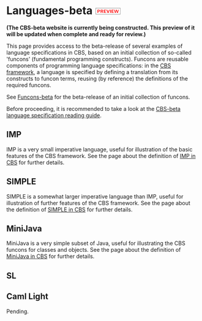 Languages-beta ![PREVIEW](../Funcons-beta/preview.png)
==============

**(The CBS-beta website is currently being constructed. This preview of it**
**will be updated when complete and ready for review.)**

This page provides access to the beta-release of several examples of language
specifications in CBS, based on an initial collection of so-called 'funcons' 
(fundamental programming constructs). Funcons are reusable components of 
programming language specifications: in the [CBS framework], a language is 
specified by defining a translation from its constructs to funcon terms, 
reusing (by reference) the definitions of the required funcons. 

See [Funcons-beta] for the beta-release of an initial collection of funcons.

Before proceeding, it is recommended to take a look at the 
[CBS-beta language specification reading guide].

IMP
---

IMP is a very small imperative language, useful for illustration of the basic
features of the CBS framework. See the page about the definition of 
[IMP in CBS] for further details.

SIMPLE
------

SIMPLE is a somewhat larger imperative language than IMP, useful for
illustration of further features of the CBS framework. See the page about the 
definition of [SIMPLE in CBS] for further details. 

MiniJava
--------

MiniJava is a very simple subset of Java, useful for illustrating the CBS
funcons for classes and objects. See the page about the 
definition of [MiniJava in CBS] for further details. 

SL
--



Caml Light
----------

Pending.

[CBS framework]: ../index.md

[Funcons-beta]: ../Funcons-beta/index.md

[CBS-beta language specification reading guide]: ???

[IMP in CBS]: IMP/index.md

[SIMPLE in CBS]: SIMPLE/index.md

[MiniJava in CBS]: MiniJava/index.md
